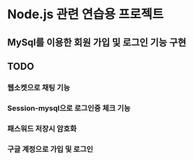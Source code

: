 # Node.js 관련 연습용 프로젝트

## MySql를 이용한 회원 가입 및 로그인 기능 구현

## TODO
### 웹소켓으로 채팅 기능
### Session-mysql으로 로그인중 체크 기능
### 패스워드 저장시 암호화
### 구글 계정으로 가입 및 로그인